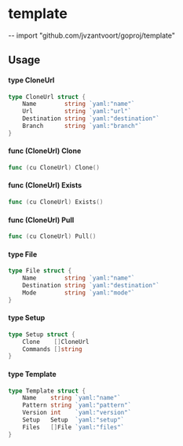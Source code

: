 # template
--
    import "github.com/jvzantvoort/goproj/template"


## Usage

#### type CloneUrl

```go
type CloneUrl struct {
	Name        string `yaml:"name"`
	Url         string `yaml:"url"`
	Destination string `yaml:"destination"`
	Branch      string `yaml:"branch"`
}
```


#### func (CloneUrl) Clone

```go
func (cu CloneUrl) Clone()
```

#### func (CloneUrl) Exists

```go
func (cu CloneUrl) Exists()
```

#### func (CloneUrl) Pull

```go
func (cu CloneUrl) Pull()
```

#### type File

```go
type File struct {
	Name        string `yaml:"name"`
	Destination string `yaml:"destination"`
	Mode        string `yaml:"mode"`
}
```


#### type Setup

```go
type Setup struct {
	Clone    []CloneUrl
	Commands []string
}
```


#### type Template

```go
type Template struct {
	Name    string `yaml:"name"`
	Pattern string `yaml:"pattern"`
	Version int    `yaml:"version"`
	Setup   Setup  `yaml:"setup"`
	Files   []File `yaml:"files"`
}
```
